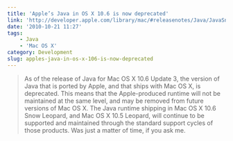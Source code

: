 ```yaml
---
title: 'Apple’s Java in OS X 10.6 is now deprecated'
link: 'http://developer.apple.com/library/mac/#releasenotes/Java/JavaSnowLeopardUpdate3LeopardUpdate8RN/NewandNoteworthy/NewandNoteworthy.html%23//apple_ref/doc/uid/TP40010380-CH4-DontLinkElementID_2'
date: '2010-10-21 11:27'
tags:
    - Java
    - 'Mac OS X'
category: Development
slug: apples-java-in-os-x-106-is-now-deprecated
---
```


> As of the release of Java for Mac OS X 10.6 Update 3, the version of Java that is ported by Apple, and that ships with Mac OS X, is deprecated. This means that the Apple-produced runtime will not be maintained at the same level, and may be removed from future versions of Mac OS X. The Java runtime shipping in Mac OS X 10.6 Snow Leopard, and Mac OS X 10.5 Leopard, will continue to be supported and maintained through the standard support cycles of those products.
Was just a matter of time, if you ask me.
